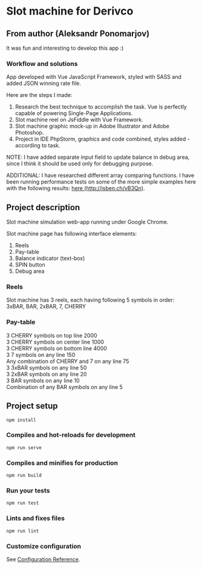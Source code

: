 # Slot machine for Derivco

## From author (Aleksandr Ponomarjov)
It was fun and interesting to develop this app :)

### Workflow and solutions
App developed with Vue JavaScript Framework, styled with SASS and added JSON winning rate file. 

Here are the steps I made:
1) Research the best technique to accomplish the task. Vue is perfectly capable of powering Single-Page Applications.
2) Slot machine reel on JsFiddle with Vue Framework.
3) Slot machine graphic mock-up in Adobe Illustrator and Adobe Photoshop.
4) Project in IDE PhpStorm, graphics and code combined, styles added - according to task.

<p>NOTE: I have added separate input field to update balance in debug area, since I think it should be used only for debugging purpose.</p>
<p>ADDITIONAL: I have researched different array comparing functions. I have been running performance tests on some of the more simple examples here with the following results: <a href='http://jsben.ch/vB3Qn' target='_blank'>here (http://jsben.ch/vB3Qn)</a>.</p>

## Project description
Slot machine simulation web-app running under Google Chrome.

Slot machine page has following interface elements:
1. Reels
2. Pay-table
3. Balance indicator (text-box)
4. SPIN button
5. Debug area

### Reels
Slot machine has 3 reels, each having following 5 symbols in order:<br />
3xBAR, BAR, 2xBAR, 7, CHERRY

### Pay-table
3 CHERRY symbols on top line 2000<br />
3 CHERRY symbols on center line 1000<br />
3 CHERRY symbols on bottom line 4000<br />
3 7 symbols on any line 150<br />
Any combination of CHERRY and 7 on any line 75<br />
3 3xBAR symbols on any line 50<br />
3 2xBAR symbols on any line 20<br />
3 BAR symbols on any line 10<br />
Combination of any BAR symbols on any line 5<br />

## Project setup
```
npm install
```

### Compiles and hot-reloads for development
```
npm run serve
```

### Compiles and minifies for production
```
npm run build
```

### Run your tests
```
npm run test
```

### Lints and fixes files
```
npm run lint
```

### Customize configuration
See [Configuration Reference](https://cli.vuejs.org/config/).
